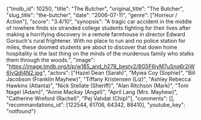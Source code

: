 {"tmdb_id": 10250, "title": "The Butcher", "original_title": "The Butcher", "slug_title": "the-butcher", "date": "2006-07-11", "genre": ["Horreur / Action"], "score": "3.4/10", "synopsis": "A tragic car accident in the middle of nowhere finds six stranded college students fighting for their lives after making a horrifying discovery in a remote farmhouse in director Edward Gorsuch's rural frightener. With no place to run and no police station for miles, these doomed students are about to discover that down home hospitality is the last thing on the minds of the murderous family who stalks them through the woods.", "image": "https://image.tmdb.org/t/p/w185_and_h278_bestv2/8G5F6iyM7uSnq6r2jW6IyQdI4N2.jpg", "actors": ["Hazel Dean (Sarah)", "Myiea Coy (Sophie)", "Bill Jacobson (Franklin Mayhew)", "Tiffany Kristensen (Liz)", "Ashley Rebecca Hawkins (Atlanta)", "Nick Stellate (Sheriff)", "Alan Ritchson (Mark)", "Tom Nagel (Adam)", "Annie Mackay (Angel)", "April Lang (Mrs. Mayhew)", "Catherine Wreford (Rachel)", "Pej Vahdat (Chip)"], "comments": [], "recommandations_id": [122544, 61706, 64342, 88410], "youtube_key": "notfound"}